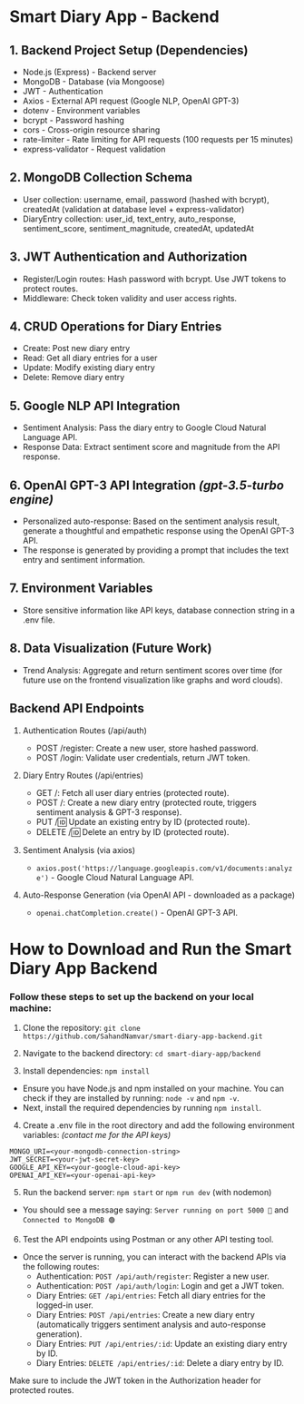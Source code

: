 # Smart Diary App - Backend

## 1. Backend Project Setup (Dependencies)

- Node.js (Express) - Backend server
- MongoDB - Database (via Mongoose)
- JWT - Authentication
- Axios - External API request (Google NLP, OpenAI GPT-3)
- dotenv - Environment variables
- bcrypt - Password hashing
- cors - Cross-origin resource sharing
- rate-limiter - Rate limiting for API requests (100 requests per 15 minutes)
- express-validator - Request validation

## 2. MongoDB Collection Schema

- User collection: username, email, password (hashed with bcrypt), createdAt (validation at database level + express-validator)
- DiaryEntry collection: user_id, text_entry, auto_response, sentiment_score, sentiment_magnitude, createdAt, updatedAt

## 3. JWT Authentication and Authorization

- Register/Login routes: Hash password with bcrypt. Use JWT tokens to protect routes.
- Middleware: Check token validity and user access rights.

## 4. CRUD Operations for Diary Entries

- Create: Post new diary entry
- Read: Get all diary entries for a user
- Update: Modify existing diary entry
- Delete: Remove diary entry

## 5. Google NLP API Integration

- Sentiment Analysis: Pass the diary entry to Google Cloud Natural Language API.
- Response Data: Extract sentiment score and magnitude from the API response.

## 6. OpenAI GPT-3 API Integration _(gpt-3.5-turbo engine)_

- Personalized auto-response: Based on the sentiment analysis result, generate a thoughtful and empathetic response using the OpenAI GPT-3 API.
- The response is generated by providing a prompt that includes the text entry and sentiment information.

## 7. Environment Variables

- Store sensitive information like API keys, database connection string in a .env file.

## 8. Data Visualization (Future Work)

- Trend Analysis: Aggregate and return sentiment scores over time (for future use on the frontend visualization like graphs and word clouds).

## Backend API Endpoints

1. Authentication Routes (/api/auth)

   - POST /register: Create a new user, store hashed password.
   - POST /login: Validate user credentials, return JWT token.

2. Diary Entry Routes (/api/entries)

   - GET /: Fetch all user diary entries (protected route).
   - POST /: Create a new diary entry (protected route, triggers sentiment analysis & GPT-3 response).
   - PUT /:id: Update an existing entry by ID (protected route).
   - DELETE /:id: Delete an entry by ID (protected route).

3. Sentiment Analysis (via axios)

   - `axios.post('https://language.googleapis.com/v1/documents:analyze')` - Google Cloud Natural Language API.

4. Auto-Response Generation (via OpenAI API - downloaded as a package)
   - `openai.chatCompletion.create()` - OpenAI GPT-3 API.

# How to Download and Run the Smart Diary App Backend

### Follow these steps to set up the backend on your local machine:

1. Clone the repository: `git clone https://github.com/SahandNamvar/smart-diary-app-backend.git`

2. Navigate to the backend directory: `cd smart-diary-app/backend`

3. Install dependencies: `npm install`

- Ensure you have Node.js and npm installed on your machine. You can check if they are installed by running: `node -v` and `npm -v`.
- Next, install the required dependencies by running `npm install`.

4. Create a .env file in the root directory and add the following environment variables: _(contact me for the API keys)_

```
MONGO_URI=<your-mongodb-connection-string>
JWT_SECRET=<your-jwt-secret-key>
GOOGLE_API_KEY=<your-google-cloud-api-key>
OPENAI_API_KEY=<your-openai-api-key>
```

5. Run the backend server: `npm start` or `npm run dev` (with nodemon)

- You should see a message saying: `Server running on port 5000 🚀` and `Connected to MongoDB 🟢`

6. Test the API endpoints using Postman or any other API testing tool.

- Once the server is running, you can interact with the backend APIs via the following routes:
  - Authentication: `POST /api/auth/register`: Register a new user.
  - Authentication: `POST /api/auth/login`: Login and get a JWT token.
  - Diary Entries: `GET /api/entries`: Fetch all diary entries for the logged-in user.
  - Diary Entries: `POST /api/entries`: Create a new diary entry (automatically triggers sentiment analysis and auto-response generation).
  - Diary Entries: `PUT /api/entries/:id`: Update an existing diary entry by ID.
  - Diary Entries: `DELETE /api/entries/:id`: Delete a diary entry by ID.

Make sure to include the JWT token in the Authorization header for protected routes.
